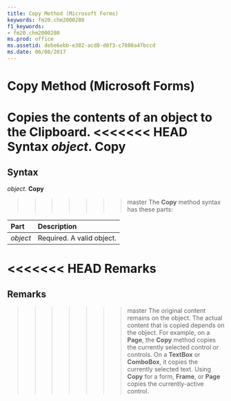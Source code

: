 ```yaml
---
title: Copy Method (Microsoft Forms)
keywords: fm20.chm2000280
f1_keywords:
- fm20.chm2000280
ms.prod: office
ms.assetid: debe6ebb-e382-acd8-d8f3-c7808a47bccd
ms.date: 06/08/2017
---
```



# Copy Method (Microsoft Forms)



Copies the contents of an object to the Clipboard.
<<<<<<< HEAD
 **Syntax**
 _object_. **Copy**
=======

## Syntax

_object_. **Copy**
>>>>>>> master
The  **Copy** method syntax has these parts:


|**Part**|**Description**|
|:-----|:-----|
| _object_|Required. A valid object.|

<<<<<<< HEAD
 **Remarks**
=======
## Remarks

>>>>>>> master
The original content remains on the object.
The actual content that is copied depends on the object. For example, on a  **Page**, the **Copy** method copies the currently selected control or controls. On a **TextBox** or **ComboBox**, it copies the currently selected text.
Using  **Copy** for a form, **Frame**, or **Page** copies the currently-active control.

